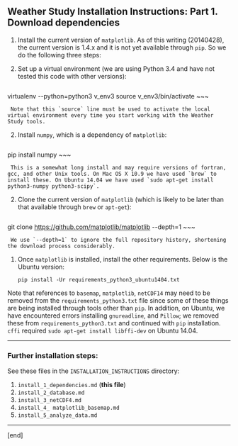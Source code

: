 ## Weather Study Installation Instructions: Part 1. Download dependencies

 1. Install the current version of `matplotlib`. As of this writing (20140428), the current version is 1.4.x and it is not yet available through `pip`. So we do the following three steps:
 
   2. Set up a virtual environment (we are using Python 3.4 and have not tested this code with other versions):

        ~~~
virtualenv --python=python3 v_env3
source v_env3/bin/activate
        ~~~

     Note that this `source` line must be used to activate the local virtual environment every time you start working with the Weather Study tools.

   2. Install `numpy`, which is a dependency of `matplotlib`:

        ~~~
pip install numpy
        ~~~

     This is a somewhat long install and may require versions of fortran, gcc, and other Unix tools. On Mac OS X 10.9 we have used `brew` to install these. On Ubuntu 14.04 we have used `sudo apt-get install python3-numpy python3-scipy`.

   2. Clone the current version of `matplotlib` (which is likely to be later than that available through `brew` or `apt-get`):

        ~~~
git clone https://github.com/matplotlib/matplotlib --depth=1
        ~~~

     We use `--depth=1` to ignore the full repository history, shortening the download process considerably.

 1. Once `matplotlib` is installed, install the other requirements. Below is the Ubuntu version:

        pip install -Ur requirements_python3_ubuntu1404.txt

   Note that references to `basemap`, `matplotlib`, `netCDF14` may need to be removed from the `requirements_python3.txt` file since some of these things are being installed through tools other than `pip`. In addition, on Ubuntu, we have encountered errors installing `gnureadline`, and `Pillow`; we removed these from `requirements_python3.txt` and continued with `pip` installation. `cffi` required `sudo apt-get install libffi-dev` on Ubuntu 14.04.

---

### Further installation steps:

See these files in the `INSTALLATION_INSTRUCTIONS` directory:

 1. `install_1_dependencies.md` (**this file**)
 1. `install_2_database.md`
 1. `install_3_netCDF4.md`
 1. `install_4_ matplotlib_basemap.md`
 1. `install_5_analyze_data.md`

---

[end]
